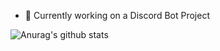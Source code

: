 - 🔭 Currently working on a Discord Bot Project

![Anurag's github stats](https://github-readme-stats.vercel.app/api?username=comet-z&show_icons=true&theme=radical)



